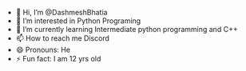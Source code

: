 - 👋 Hi, I’m @DashmeshBhatia
- 👀 I’m interested in Python Programing
- 🌱 I’m currently learning Intermediate python programming and C++
- 📫 How to reach me Discord
- 😄 Pronouns: He
- ⚡ Fun fact: I am 12 yrs old

<!---
DashmeshBhatia/DashmeshBhatia is a ✨ special ✨ repository because its `README.md` (this file) appears on your GitHub profile.
You can click the Preview link to take a look at your changes.
--->
